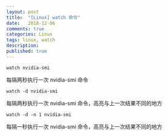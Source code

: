 ```yaml
---
layout: post
title:  "[Linux] watch 命令"
date:   2018-12-06
comments: true
categories: Linux
tags: linux, watch
description:
published: true
---
```


```
watch nvidia-smi 
```

每隔两秒执行一次 nvidia-smi 命令

```
watch -d nvidia-smi 
```

每隔两秒执行一次 nvidia-smi 命令，高亮与上一次结果不同的地方

```
watch -d -n 1 nvidia-smi 
```

每隔一秒执行一次 nvidia-smi 命令，高亮与上一次结果不同的地方

